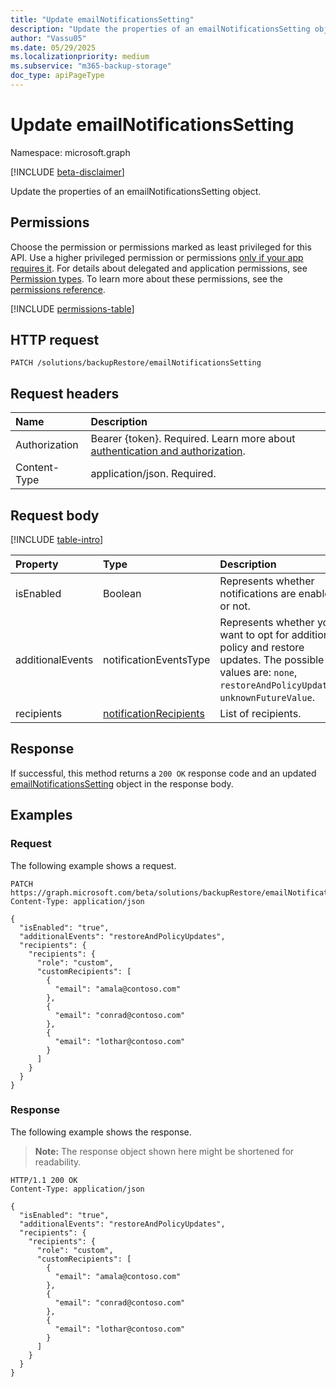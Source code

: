 ```yaml
---
title: "Update emailNotificationsSetting"
description: "Update the properties of an emailNotificationsSetting object."
author: "Vassu05"
ms.date: 05/29/2025
ms.localizationpriority: medium
ms.subservice: "m365-backup-storage"
doc_type: apiPageType
---
```


# Update emailNotificationsSetting

Namespace: microsoft.graph

[!INCLUDE [beta-disclaimer](../../includes/beta-disclaimer.md)]

Update the properties of an emailNotificationsSetting object.

## Permissions

Choose the permission or permissions marked as least privileged for this API. Use a higher privileged permission or permissions [only if your app requires it](/graph/permissions-overview#best-practices-for-using-microsoft-graph-permissions). For details about delegated and application permissions, see [Permission types](/graph/permissions-overview#permission-types). To learn more about these permissions, see the [permissions reference](/graph/permissions-reference).

<!-- {
  "blockType": "permissions",
  "name": "emailnotificationssetting-update-permissions"
}
-->
[!INCLUDE [permissions-table](../includes/permissions/emailnotificationssetting-update-permissions.md)]

## HTTP request

<!-- {
  "blockType": "ignored"
}
-->
``` http
PATCH /solutions/backupRestore/emailNotificationsSetting
```

## Request headers

|Name|Description|
|:---|:---|
|Authorization|Bearer {token}. Required. Learn more about [authentication and authorization](/graph/auth/auth-concepts).|
|Content-Type|application/json. Required.|

## Request body

[!INCLUDE [table-intro](../../includes/update-property-table-intro.md)]

|Property|Type|Description|
|:---|:---|:---|
|isEnabled|Boolean|Represents whether notifications are enabled or not.|
|additionalEvents|notificationEventsType|Represents whether you want to opt for additional policy and restore updates. The possible values are: `none`, `restoreAndPolicyUpdates`, `unknownFutureValue`.|
|recipients|[notificationRecipients](../resources/notificationrecipients.md)|List of recipients.|



## Response

If successful, this method returns a `200 OK` response code and an updated [emailNotificationsSetting](../resources/emailnotificationssetting.md) object in the response body.

## Examples

### Request

The following example shows a request.
<!-- {
  "blockType": "request",
  "name": "update_emailnotificationssetting"
}
-->
``` http
PATCH https://graph.microsoft.com/beta/solutions/backupRestore/emailNotificationsSetting
Content-Type: application/json

{
  "isEnabled": "true",
  "additionalEvents": "restoreAndPolicyUpdates",
  "recipients": {
    "recipients": {
      "role": "custom",
      "customRecipients": [
        {
          "email": "amala@contoso.com"
        },
        {
          "email": "conrad@contoso.com"
        },
        {
          "email": "lothar@contoso.com"
        }
      ]
    }
  }
}
```


### Response

The following example shows the response.
>**Note:** The response object shown here might be shortened for readability.
<!-- {
  "blockType": "response",
  "truncated": true
}
-->
``` http
HTTP/1.1 200 OK
Content-Type: application/json

{
  "isEnabled": "true",
  "additionalEvents": "restoreAndPolicyUpdates",
  "recipients": {
    "recipients": {
      "role": "custom",
      "customRecipients": [
        {
          "email": "amala@contoso.com"
        },
        {
          "email": "conrad@contoso.com"
        },
        {
          "email": "lothar@contoso.com"
        }
      ]
    }
  }
}
```

